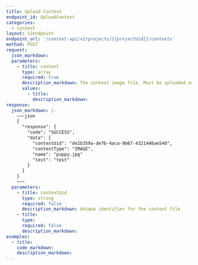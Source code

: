 ```yaml
---
title: Upload Context
endpoint_id: UploadContext
categories:
  - context
layout: v2endpoint
endpoint_url: '/context-api/v2/projects/{{projectUid}}/contexts'
method: POST
request:
  json_markdown:
  parameters:
    - title: content
      type: array
      required: true
      description_markdown: The context image file. Must be uploaded as a multi-part form request.
      values:
        - title:
          description_markdown:
response:
  json_markdown: |-
    ~~~json
    {
      "response": {
        "code": "SUCCESS",
        "data": {
          "contextUid": "de2b359a-de7b-4aca-9b67-4321446ae540",
          "contextType": "IMAGE",
          "name": "puppy.jpg"
          "test": "test"
        }
      }
    }
    ~~~
  parameters:
    - title: contextUid
      type: string
      required: false
      description_markdown: Unique identifier for the context file
    - title:
      type:
      required: false
      description_markdown:
examples:
  - title:
    code_markdown:
    description_markdown:
---
```



